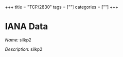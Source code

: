 +++
title = "TCP/2830"
tags = [""]
categories = [""]
+++

# IANA Data

_Name:_ silkp2

_Description:_ silkp2

